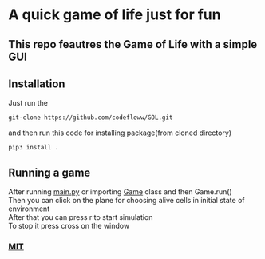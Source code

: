# A quick game of life just for fun
## This repo feautres the Game of Life with a simple GUI  
## Installation
Just run the
```bash
git-clone https://github.com/codefloww/GOL.git
```
and then run this code for installing package(from cloned directory)
```python
pip3 install .
```
## Running a game
After running [main.py](gol/main.py) or importing [Game](gol/main.py) class and then Game.run()  
Then you can click on the plane for choosing alive cells in initial state of environment  
After that you can press r to start simulation  
To stop it press cross on the window
### [MIT](LICENSE)
